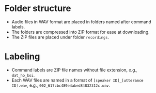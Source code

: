 # Folder structure
 - Audio files in WAV format are placed in folders named after command labels.
 - The folders are compressed into ZIP format for ease at downloading.
 - The ZIP files are placed under folder `recordings`.
# Labeling
- Command labels are ZIP file names without file extension, e.g., `dat_ho_boi`.
- Each WAV files are named in a format of `[speaker ID]_[utterance ID].wav`, e.g., `002_617cbc489e4abed84832312c.wav`.